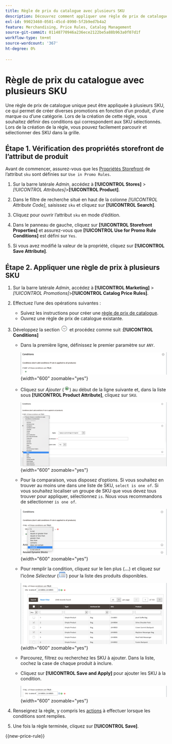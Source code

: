 ```yaml
---
title: Règle de prix du catalogue avec plusieurs SKU
description: Découvrez comment appliquer une règle de prix de catalogue unique à plusieurs SKU.
exl-id: 99023460-0501-45cd-8990-5f2b9ed7b4a2
feature: Merchandising, Price Rules, Catalog Management
source-git-commit: 01148770946a236ece2122be5a88b963a0f07d1f
workflow-type: tm+mt
source-wordcount: '367'
ht-degree: 0%

---
```


# Règle de prix du catalogue avec plusieurs SKU

Une règle de prix de catalogue unique peut être appliquée à plusieurs SKU, ce qui permet de créer diverses promotions en fonction d’un produit, d’une marque ou d’une catégorie. Lors de la création de cette règle, vous souhaitez définir des conditions qui correspondent aux SKU sélectionnés. Lors de la création de la règle, vous pouvez facilement parcourir et sélectionner des SKU dans la grille.

## Étape 1. Vérification des propriétés storefront de l’attribut de produit

Avant de commencer, assurez-vous que les [Propriétés Storefront](../catalog/attribute-product-create.md#step-4-describe-the-storefront-properties) de l’attribut `sku` sont définies sur `Use in Promo Rules`.

1. Sur la barre latérale _Admin_, accédez à **[!UICONTROL Stores]** > _[!UICONTROL Attributes]_>**[!UICONTROL Product]**.

1. Dans le filtre de recherche situé en haut de la colonne _[!UICONTROL Attribute Code]_, saisissez `sku` et cliquez sur **[!UICONTROL Search]**.

1. Cliquez pour ouvrir l’attribut `sku` en mode d’édition.

1. Dans le panneau de gauche, cliquez sur **[!UICONTROL Storefront Properties]** et assurez-vous que **[!UICONTROL Use for Promo Rule Conditions]** est défini sur `Yes`.

1. Si vous avez modifié la valeur de la propriété, cliquez sur **[!UICONTROL Save Attribute]**.

## Étape 2. Appliquer une règle de prix à plusieurs SKU

1. Sur la barre latérale _Admin_, accédez à **[!UICONTROL Marketing]** > _[!UICONTROL Promotions]_>**[!UICONTROL Catalog Price Rules]**.

1. Effectuez l’une des opérations suivantes :

   - Suivez les instructions pour créer une [règle de prix de catalogue](price-rules-catalog.md).
   - Ouvrez une règle de prix de catalogue existante.

1. Développez la section ![Sélecteur d’extension](../assets/icon-display-expand.png) et procédez comme suit :**[!UICONTROL Conditions]**

   - Dans la première ligne, définissez le premier paramètre sur `ANY`.

     ![Condition de règle de prix du catalogue - ANY](./assets/multiple-skus-condition1.png){width="600" zoomable="yes"}

   - Cliquez sur _Ajouter_ (![Ajouter une icône](../assets/icon-add-green-circle.png)) au début de la ligne suivante et, dans la liste sous **[!UICONTROL Product Attribute]**, cliquez sur `SKU`.

     ![Condition de règle de prix du catalogue - SKU est l’un des ](./assets/multiple-skus-condition1a.png){width="600" zoomable="yes"}

   - Pour la comparaison, vous disposez d’options. Si vous souhaitez en trouver au moins une dans une liste de SKU, `select is one of`. Si vous souhaitez localiser un groupe de SKU que vous devez tous trouver pour appliquer, sélectionnez `is`. Nous vous recommandons de sélectionner `is one of`.

     ![Condition de règle de prix du catalogue - SKU est l’un des ](./assets/multiple-skus-condition1b.png){width="600" zoomable="yes"}

   - Pour remplir la condition, cliquez sur le lien plus (**...**) et cliquez sur l’icône _Sélecteur_ (![Icône Liste](../assets/icon-list-chooser.png)) pour la liste des produits disponibles.

     ![Condition de règle de prix du catalogue - plusieurs SKU](./assets/multiple-skus-condition2b.png){width="600" zoomable="yes"}

   - Parcourez, filtrez ou recherchez les SKU à ajouter. Dans la liste, cochez la case de chaque produit à inclure.

   - Cliquez sur **[!UICONTROL Save and Apply]** pour ajouter les SKU à la condition.

     ![Condition de règle de prix du catalogue - plusieurs SKU](./assets/multiple-skus-condition2.png){width="600" zoomable="yes"}

1. Renseignez la règle, y compris les [actions](price-rules-catalog.md) à effectuer lorsque les conditions sont remplies.

1. Une fois la règle terminée, cliquez sur **[!UICONTROL Save]**.

{{new-price-rule}}
